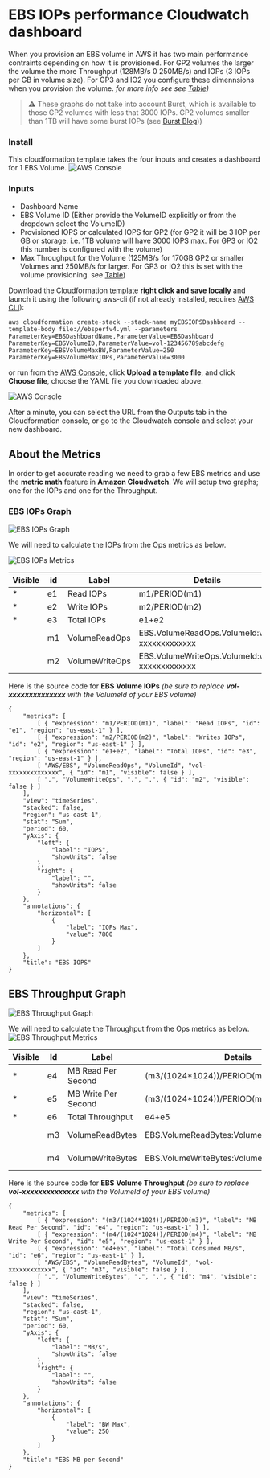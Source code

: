 # EBS IOPs performance Cloudwatch dashboard 

When you provision an EBS volume in AWS it has two main performance contraints depending on how it is provisioned. For GP2 volumes the larger the volume the more Throughput (128MB/s 0 250MB/s) and IOPs (3 IOPs per GB in volume size). For GP3 and IO2 you configure these dimennsions when you provision the volume. *for more info see see [Table](https://docs.aws.amazon.com/AWSEC2/latest/UserGuide/ebs-volume-types.html#solid-state-drives))*


> :warning:  These graphs do not take into account Burst, which is available to those GP2 volumes with less that 3000 IOPs. GP2 volumes smaller than 1TB will have some burst IOPs (see [Burst Blog](https://aws.amazon.com/blogs/database/understanding-burst-vs-baseline-performance-with-amazon-rds-and-gp2/)))


### Install
This cloudformation template takes the four inputs and creates a dashboard for 1 EBS Volume.
![AWS Console](EBSDash_Dashboard.png)

### Inputs
- Dashboard Name
- EBS Volume ID (Either provide the VolumeID explicitly or from the dropdown select the VolumeID)
- Provisioned IOPS or calculated IOPS for GP2 (for GP2 it will be 3 IOP per GB or storage. i.e. 1TB volume will have 3000 IOPS max. For GP3 or IO2 this number is configured with the volume)
- Max Throughput for the Volume (125MB/s for 170GB GP2 or smaller Volumes and 250MB/s for larger. For GP3 or IO2 this is set with the volume provisioning. see [Table](https://docs.aws.amazon.com/AWSEC2/latest/UserGuide/ebs-volume-types.html#solid-state-drives))


Download the Cloudformation [template](https://raw.githubusercontent.com/geseib/ebscwdash/master/ebsperfv4.yml) **right click and save locally** and launch it using the following aws-cli (if not already installed, requires [AWS CLI](https://docs.aws.amazon.com/cli/latest/userguide/cli-chap-install.html)):

```
aws cloudformation create-stack --stack-name myEBSIOPSDashboard --template-body file://ebsperfv4.yml --parameters ParameterKey=EBSDashboardName,ParameterValue=EBSDashboard ParameterKey=EBSVolumeID,ParameterValue=vol-123456789abcdefg ParameterKey=EBSVolumeMaxBW,ParameterValue=250 ParameterKey=EBSVolumeMaxIOPs,ParameterValue=3000
```
or run from the [AWS Console](https://us-east-1.console.aws.amazon.com/cloudformation/home?region=us-east-1#/stacks/create/template), click **Upload a template file**, and click **Choose file**, choose the YAML file you downloaded above. 

![AWS Console](EBSDash_Parameters.png)

After a minute, you can select the URL from the Outputs tab in the Cloudformation console, or go to the Cloudwatch console and select your new dashboard.

## About the Metrics
In order to get accurate reading we need to grab a few EBS metrics and use the **metric math** feature in **Amazon Cloudwatch**. We will setup two graphs; one for the IOPs and one for the Throughput. 

### EBS IOPs Graph
![EBS IOPs Graph](EBSDash_IOPsGraph.png)

We will need to calculate the IOPs from the Ops metrics as below.

![EBS IOPs Metrics](EBSDash_IOPsMetrics.png)

| Visible | **id** | **Label**      | **Details**                                   | **Statistic** | **Period** |
|---------|--------|----------------|-----------------------------------------------|---------------|------------|
|    *    | e1     | Read IOPs      | m1/PERIOD(m1)                                 |               |            |
|    *    | e2     | Write IOPs     | m2/PERIOD(m2)                                 |               |            |
|    *    | e3     | Total IOPs     | e1+e2                                         |               |            |
|         | m1     | VolumeReadOps  | EBS.VolumeReadOps.VolumeId:vol-xxxxxxxxxxxxx  | Sum           | 1 Minute   |
|         | m2     | VolumeWriteOps | EBS.VolumeWriteOps.VolumeId:vol-xxxxxxxxxxxxx | Sum           | 1 Minute   |

Here is the source code for **EBS Volume IOPs** *(be sure to replace **vol-xxxxxxxxxxxxxx** with the VolumeId of your EBS volume)*
```
{
    "metrics": [
        [ { "expression": "m1/PERIOD(m1)", "label": "Read IOPs", "id": "e1", "region": "us-east-1" } ],
        [ { "expression": "m2/PERIOD(m2)", "label": "Writes IOPs", "id": "e2", "region": "us-east-1" } ],
        [ { "expression": "e1+e2", "label": "Total IOPs", "id": "e3", "region": "us-east-1" } ],
        [ "AWS/EBS", "VolumeReadOps", "VolumeId", "vol-xxxxxxxxxxxxxx", { "id": "m1", "visible": false } ],
        [ ".", "VolumeWriteOps", ".", ".", { "id": "m2", "visible": false } ]
    ],
    "view": "timeSeries",
    "stacked": false,
    "region": "us-east-1",
    "stat": "Sum",
    "period": 60,
    "yAxis": {
        "left": {
            "label": "IOPS",
            "showUnits": false
        },
        "right": {
            "label": "",
            "showUnits": false
        }
    },
    "annotations": {
        "horizontal": [
            {
                "label": "IOPs Max",
                "value": 7800
            }
        ]
    },
    "title": "EBS IOPS"
}
```


## EBS Throughput Graph
![EBS Throughput Graph](EBSDash_ThroughputGraph.png)

We will need to calculate the Throughput from the Ops metrics as below.
![EBS Throughput Metrics](EBSDash_ThroughputMetrics.png)

| Visible | Id | Label               | Details                                      | Statistic | **Period** |
|---------|----|---------------------|----------------------------------------------|-----------|------------|
| *       | e4 | MB Read Per Second  | (m3/(1024*1024))/PERIOD(m3)                  |           |            |
| *       | e5 | MB Write Per Second | (m3/(1024*1024))/PERIOD(m3)                  |           |            |
| *       | e6 | Total Throughput    | e4+e5                                        |           |            |
|         | m3 | VolumeReadBytes     | EBS.VolumeReadBytes:VolumeId:volxxxxxxxxxxx  | Sum       | 1 Minute   |
|         | m4 | VolumeWriteBytes    | EBS.VolumeWriteBytes:VolumeId:volxxxxxxxxxxx | Sum       | 1 Minute   |

Here is the source code for **EBS Volume Throughput** *(be sure to replace **vol-xxxxxxxxxxxxxx** with the VolumeId of your EBS volume)*
```
{
    "metrics": [
        [ { "expression": "(m3/(1024*1024))/PERIOD(m3)", "label": "MB Read Per Second", "id": "e4", "region": "us-east-1" } ],
        [ { "expression": "(m4/(1024*1024))/PERIOD(m4)", "label": "MB Write Per Second", "id": "e5", "region": "us-east-1" } ],
        [ { "expression": "e4+e5", "label": "Total Consumed MB/s", "id": "e6", "region": "us-east-1" } ],
        [ "AWS/EBS", "VolumeReadBytes", "VolumeId", "vol-xxxxxxxxxxxx", { "id": "m3", "visible": false } ],
        [ ".", "VolumeWriteBytes", ".", ".", { "id": "m4", "visible": false } ]
    ],
    "view": "timeSeries",
    "stacked": false,
    "region": "us-east-1",
    "stat": "Sum",
    "period": 60,
    "yAxis": {
        "left": {
            "label": "MB/s",
            "showUnits": false
        },
        "right": {
            "label": "",
            "showUnits": false
        }
    },
    "annotations": {
        "horizontal": [
            {
                "label": "BW Max",
                "value": 250
            }
        ]
    },
    "title": "EBS MB per Second"
}
```
